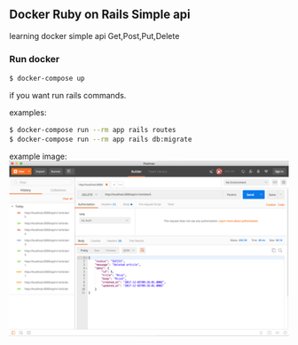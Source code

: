 ## Docker Ruby on Rails Simple api

learning docker simple api Get,Post,Put,Delete

### Run docker
 ```bash
 $ docker-compose up
 ```

if you want run rails commands.

examples:
 ```bash
$ docker-compose run --rm app rails routes
$ docker-compose run --rm app rails db:migrate
 ```

 example image:
![alt text](https://raw.githubusercontent.com/Nurboldy/Docker-Rails/master/public/imgforgit/DeleteArticle.png)